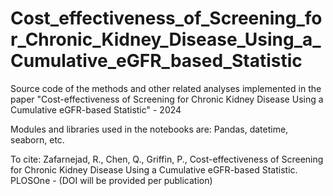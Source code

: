 # Cost_effectiveness_of_Screening_for_Chronic_Kidney_Disease_Using_a_Cumulative_eGFR_based_Statistic

Source code of the methods and other related analyses implemented in the paper "Cost-effectiveness of Screening for Chronic Kidney Disease Using a Cumulative eGFR-based Statistic" - 2024

Modules and libraries used in the notebooks are: Pandas, datetime, seaborn, etc.

To cite: Zafarnejad, R., Chen, Q., Griffin, P., Cost-effectiveness of Screening for Chronic Kidney Disease Using a Cumulative eGFR-based Statistic. PLOSOne - (DOI will be provided per publication)
